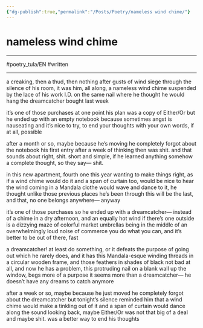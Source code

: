 ```yaml
---
{"dg-publish":true,"permalink":"/Posts/Poetry/nameless wind chime/"}
---
```


# nameless wind chime
___
#poetry_tula/EN #written
___

a creaking, then a thud, then nothing
after gusts of wind siege through the silence
of his room, it was him, all along, a nameless
wind chime suspended by the lace of his work I.D.
on the same nail where he thought he would
hang the dreamcatcher bought last week

it’s one of those purchases
at one point his plan was a copy of Either/Or
but he ended up with an empty notebook
because sometimes angst is nauseating
and it’s nice to try, to end your thoughts
with your own words, if at all, possible

after a month or so, maybe because he’s moving
he completely forgot about the notebook
his first entry after a week of thinking then
was shit. and that sounds about right, shit.
short and simple, if he learned anything somehow
a complete thought, so they say— shit.

in this new apartment, fourth one this year
wanting to make things right, as if a wind chime would do it
and a span of curtain too, would be nice to hear the wind coming in
a Mandala clothe would wave and dance to it, he thought
unlike those previous places he’s been through
this will be the last, and that, no one belongs anywhere— anyway

it’s one of those purchases
so he ended up with a dreamcatcher— instead of a chime
in a dry afternoon, and an equally hot wind if there’s one
outside is a dizzying maze of colorful market umbrellas
being in the middle of an overwhelmingly loud noise of commerce
you do what you can, and it’s better to be out of there, fast

a dreamcatcher! at least do something, or it defeats the purpose of going out
which he rarely does, and it has this Mandala-esque winding threads
in a circular wooden frame, and those feathers in shades of black
not bad at all, and now he has a problem, this protruding nail
on a blank wall up the window, begs more of a purpose it seems
more than a dreamcatcher— he doesn’t have any dreams to catch anymore

after a week or so, maybe because he just moved
he completely forgot about the dreamcatcher
but tonight’s silence reminded him
that a wind chime would make a tinkling out of it
and a span of curtain would dance along the sound
looking back, maybe Either/Or was not that big of a deal
and maybe shit. was a better way to end his thoughts



